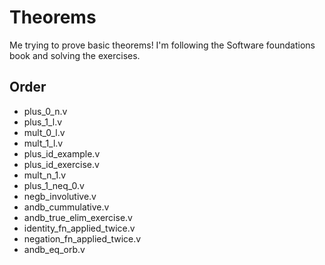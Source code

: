 # Theorems
Me trying to prove basic theorems! I'm following the Software foundations book and solving the exercises.

## Order
* plus_0_n.v
* plus_1_l.v
* mult_0_l.v
* mult_1_l.v
* plus_id_example.v
* plus_id_exercise.v
* mult_n_1.v
* plus_1_neq_0.v
* negb_involutive.v
* andb_cummulative.v
* andb_true_elim_exercise.v
* identity_fn_applied_twice.v
* negation_fn_applied_twice.v
* andb_eq_orb.v
